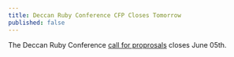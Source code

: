 ```yaml
---
title: Deccan Ruby Conference CFP Closes Tomorrow
published: false
---
```


The Deccan Ruby Conference [call for proprosals][cfp] closes June 05th.

[cfp]: LINK
